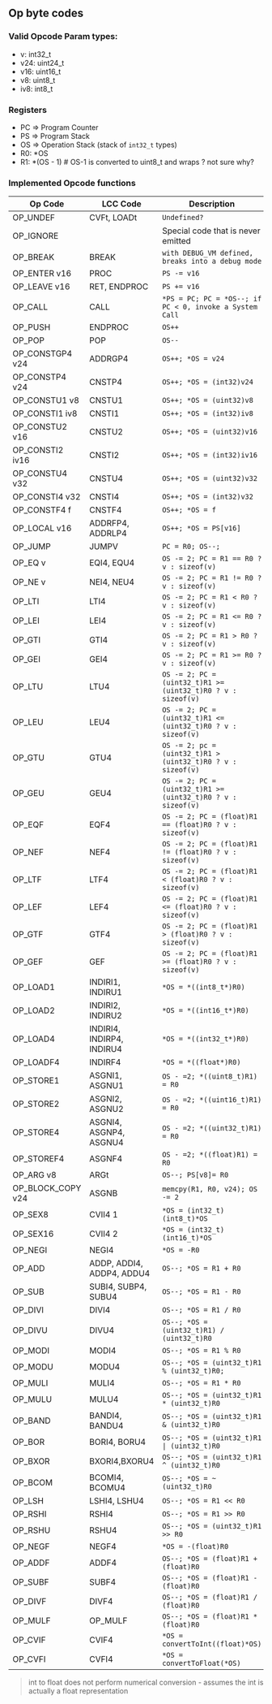 ## Op byte codes


### Valid Opcode Param types:

 * v: int32_t
 * v24: uint24_t
 * v16: uint16_t
 * v8: uint8_t
 * iv8: int8_t


### Registers
* PC => Program Counter
* PS => Program Stack
* OS => Operation Stack (stack of `int32_t` types)
* R0: *OS
* R1: *(OS - 1)  # OS-1 is converted to uint8_t and wraps ? not sure why?

### Implemented Opcode functions

| Op Code           | LCC Code                  | Description                                                   |
| ----------------- | ------------------------- | ------------------------------------------------------------- |
| OP_UNDEF          | CVFt, LOADt               | `Undefined?`                                                  |
| OP_IGNORE         |                           | Special code that is never emitted                            |
| OP_BREAK          | BREAK                     | `with DEBUG_VM defined, breaks into a debug mode`             |
| OP_ENTER v16      | PROC                      | `PS -= v16`                                                   |
| OP_LEAVE v16      | RET, ENDPROC              | `PS += v16`                                                   |
| OP_CALL           | CALL                      | `*PS = PC; PC = *OS--; if PC < 0, invoke a System Call`       |
| OP_PUSH           | ENDPROC                   | `OS++`                                                        |
| OP_POP            | POP                       | `OS--`                                                        |
| OP_CONSTGP4 v24   | ADDRGP4                   | `OS++; *OS = v24`                                             |
| OP_CONSTP4 v24    | CNSTP4                    | `OS++; *OS = (int32)v24`                                      |
| OP_CONSTU1 v8     | CNSTU1                    | `OS++; *OS = (uint32)v8`                                      |
| OP_CONSTI1 iv8    | CNSTI1                    | `OS++; *OS = (int32)iv8`                                      |
| OP_CONSTU2 v16    | CNSTU2                    | `OS++; *OS = (uint32)v16`                                     |
| OP_CONSTI2 iv16   | CNSTI2                    | `OS++; *OS = (int32)iv16`                                     |
| OP_CONSTU4 v32    | CNSTU4                    | `OS++; *OS = (uint32)v32`                                     |
| OP_CONSTI4 v32    | CNSTI4                    | `OS++; *OS = (int32)v32`                                      |
| OP_CONSTF4 f      | CNSTF4                    | `OS++; *OS = f`                                               |
| OP_LOCAL v16      | ADDRFP4, ADDRLP4          | `OS++; *OS = PS[v16]`                                         |
| OP_JUMP           | JUMPV                     | `PC = R0; OS--;`                                              |
| OP_EQ v           | EQI4, EQU4                | `OS -= 2; PC = R1 == R0 ? v : sizeof(v)`                      |
| OP_NE v           | NEI4, NEU4                | `OS -= 2; PC = R1 != R0 ? v : sizeof(v)`                      |
| OP_LTI            | LTI4                      | `OS -= 2; PC = R1 < R0 ? v : sizeof(v) `                      |
| OP_LEI            | LEI4                      | `OS -= 2; PC = R1 <= R0 ? v : sizeof(v)`                      |
| OP_GTI            | GTI4                      | `OS -= 2; PC = R1 > R0 ? v : sizeof(v) `                      |
| OP_GEI            | GEI4                      | `OS -= 2; PC = R1 >= R0 ? v : sizeof(v)`                      |
| OP_LTU            | LTU4                      | `OS -= 2; PC = (uint32_t)R1 >= (uint32_t)R0 ? v : sizeof(v) ` |
| OP_LEU            | LEU4                      | `OS -= 2; PC = (uint32_t)R1 <= (uint32_t)R0 ? v : sizeof(v) ` |
| OP_GTU            | GTU4                      | `OS -= 2; pc = (uint32_t)R1 > (uint32_t)R0 ? v : sizeof(v)  ` |
| OP_GEU            | GEU4                      | `OS -= 2; PC = (uint32_t)R1 >= (uint32_t)R0 ? v : sizeof(v) ` |
| OP_EQF            | EQF4                      | `OS -= 2; PC = (float)R1 == (float)R0 ? v : sizeof(v)`        |
| OP_NEF            | NEF4                      | `OS -= 2; PC = (float)R1 != (float)R0 ? v : sizeof(v)`        |
| OP_LTF            | LTF4                      | `OS -= 2; PC = (float)R1 < (float)R0 ? v : sizeof(v)`         |
| OP_LEF            | LEF4                      | `OS -= 2; PC = (float)R1 <= (float)R0 ? v : sizeof(v)`        |
| OP_GTF            | GTF4                      | `OS -= 2; PC = (float)R1 > (float)R0 ? v : sizeof(v)`         |
| OP_GEF            | GEF                       | `OS -= 2; PC = (float)R1 >= (float)R0 ? v : sizeof(v)`        |
| OP_LOAD1          | INDIRI1, INDIRU1          | `*OS = *((int8_t*)R0)`                                        |
| OP_LOAD2          | INDIRI2, INDIRU2          | `*OS = *((int16_t*)R0)`                                       |
| OP_LOAD4          | INDIRI4, INDIRP4, INDIRU4 | `*OS = *((int32_t*)R0)`                                       |
| OP_LOADF4         | INDIRF4                   | `*OS = *((float*)R0)`                                         |
| OP_STORE1         | ASGNI1, ASGNU1            | `OS - =2; *((uint8_t)R1) = R0`                                |
| OP_STORE2         | ASGNI2, ASGNU2            | `OS - =2; *((uint16_t)R1) = R0`                               |
| OP_STORE4         | ASGNI4, ASGNP4, ASGNU4    | `OS - =2; *((uint32_t)R1) = R0`                               |
| OP_STOREF4        | ASGNF4                    | `OS - =2; *((float)R1) = R0`                                  |
| OP_ARG v8         | ARGt                      | `OS--; PS[v8]= R0`                                             |
| OP_BLOCK_COPY v24 | ASGNB                     | `memcpy(R1, R0, v24); OS -= 2`                                |
| OP_SEX8           | CVII4 1                   | `*OS = (int32_t)(int8_t)*OS`                                  |
| OP_SEX16          | CVII4 2                   | `*OS = (int32_t)(int16_t)*OS`                                 |
| OP_NEGI           | NEGI4                     | `*OS = -R0`                                                   |
| OP_ADD            | ADDP, ADDI4, ADDP4, ADDU4 | `OS--; *OS = R1 + R0`                                         |
| OP_SUB            | SUBI4, SUBP4, SUBU4       | `OS--; *OS = R1 - R0`                                         |
| OP_DIVI           | DIVI4                     | `OS--; *OS = R1 / R0`                                         |
| OP_DIVU           | DIVU4                     | `OS--; *OS = (uint32_t)R1) / (uint32_t)R0`                    |
| OP_MODI           | MODI4                     | `OS--; *OS = R1 % R0`                                         |
| OP_MODU           | MODU4                     | `OS--; *OS = (uint32_t)R1 % (uint32_t)R0;`                    |
| OP_MULI           | MULI4                     | `OS--; *OS = R1 * R0`                                         |
| OP_MULU           | MULU4                     | `OS--; *OS = (uint32_t)R1 * (uint32_t)R0`                     |
| OP_BAND           | BANDI4, BANDU4            | `OS--; *OS = (uint32_t)R1 & (uint32_t)R0`                     |
| OP_BOR            | BORI4, BORU4              | `OS--; *OS = (uint32_t)R1 \| (uint32_t)R0`                    |
| OP_BXOR           | BXORI4,BXORU4             | `OS--; *OS = (uint32_t)R1 ^ (uint32_t)R0`                     |
| OP_BCOM           | BCOMI4, BCOMU4            | `OS--; *OS = ~(uint32_t)R0`                                   |
| OP_LSH            | LSHI4, LSHU4              | `OS--; *OS = R1 << R0`                                        |
| OP_RSHI           | RSHI4                     | `OS--; *OS = R1 >> R0`                                        |
| OP_RSHU           | RSHU4                     | `OS--; *OS = (uint32_t)R1 >> R0`                              |
| OP_NEGF           | NEGF4                     | `*OS = -(float)R0`                                            |
| OP_ADDF           | ADDF4                     | `OS--; *OS = (float)R1 + (float)R0`                           |
| OP_SUBF           | SUBF4                     | `OS--; *OS = (float)R1 - (float)R0`                           |
| OP_DIVF           | DIVF4                     | `OS--; *OS = (float)R1 / (float)R0`                           |
| OP_MULF           | OP_MULF                   | `OS--; *OS = (float)R1 * (float)R0`                           |
| OP_CVIF           | CVIF4                     | `*OS = convertToInt((float)*OS)`                              |
| OP_CVFI           | CVFI4                     | `*OS = convertToFloat(*OS)`                                   |

> int to float does not perform numerical conversion - assumes the int is actually a float representation

